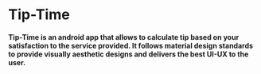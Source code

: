 # Tip-Time

#### Tip-Time is an android app that allows to calculate tip based on your satisfaction to the service provided. It follows material design standards to provide visually aesthetic designs and delivers the best UI-UX to the user.
